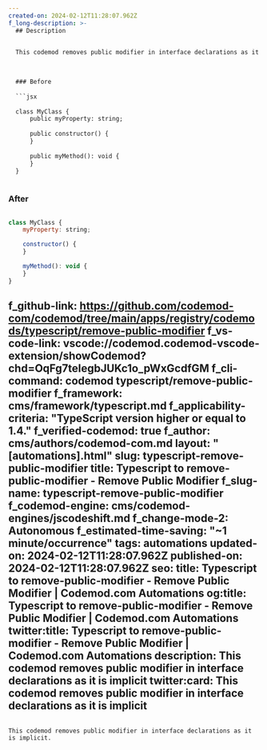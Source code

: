```yaml
---
created-on: 2024-02-12T11:28:07.962Z
f_long-description: >-
  ## Description
  

  This codemod removes public modifier in interface declarations as it is implicit.
  

  
  ### Before
  
  ```jsx
  
  class MyClass {
      public myProperty: string;
  
      public constructor() {
      }
  
      public myMethod(): void {
      }
  }
  
  ```
  
  ### After
  
  ```jsx
  
  class MyClass {
      myProperty: string;
  
      constructor() {
      }
  
      myMethod(): void {
      }
  }
  
  ```
f_github-link: https://github.com/codemod-com/codemod/tree/main/apps/registry/codemods/typescript/remove-public-modifier
f_vs-code-link: vscode://codemod.codemod-vscode-extension/showCodemod?chd=OqFg7teIegbJUKc1o_pWxGcdfGM
f_cli-command: codemod typescript/remove-public-modifier
f_framework: cms/framework/typescript.md
f_applicability-criteria: "TypeScript version higher or equal to 1.4."
f_verified-codemod: true
f_author: cms/authors/codemod-com.md
layout: "[automations].html"
slug: typescript-remove-public-modifier
title: Typescript to remove-public-modifier - Remove Public Modifier
f_slug-name: typescript-remove-public-modifier
f_codemod-engine: cms/codemod-engines/jscodeshift.md
f_change-mode-2: Autonomous
f_estimated-time-saving: "~1 minute/occurrence"
tags: automations
updated-on: 2024-02-12T11:28:07.962Z
published-on: 2024-02-12T11:28:07.962Z
seo:
  title: Typescript to remove-public-modifier - Remove Public Modifier | Codemod.com Automations
  og:title: Typescript to remove-public-modifier - Remove Public Modifier | Codemod.com Automations
  twitter:title: Typescript to remove-public-modifier - Remove Public Modifier | Codemod.com Automations
  description: This codemod removes public modifier in interface declarations as it is implicit
  twitter:card: This codemod removes public modifier in interface declarations as it is implicit
---
```

This codemod removes public modifier in interface declarations as it is implicit.